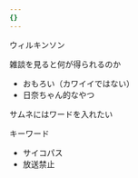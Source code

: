 ```yaml
---
{}
---
```

  

ウィルキンソン

  

  

雑談を見ると何が得られるのか

- おもろい（カワイイではない）
- 日奈ちゃん的なやつ

  

サムネにはワードを入れたい

  

キーワード

- サイコパス
- 放送禁止